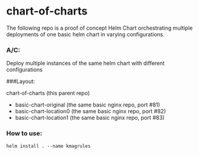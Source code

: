 # chart-of-charts
The following repo is a proof of concept Helm Chart orchestrating multiple deployments of one basic helm chart in varying configurations.

### A/C:
Deploy multiple instances of the same helm chart with different configurations

###Layout:

chart-of-charts (this parent repo)
- basic-chart-original  (the same basic nginx repo, port #81)
- basic-chart-location0 (the same basic nginx repo, port #82)
- basic-chart-location1 (the same basic nginx repo, port #83)

### How to use:
`helm install . --name kmagrules`

